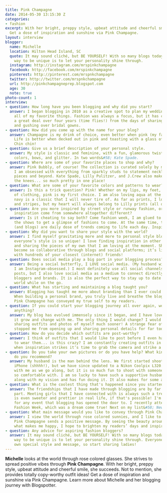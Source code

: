 ```yaml
---
title: Pink Champagne
date: 2014-05-30 13:15:30 Z
categories:
- fashion
excerpt: With her bright, preppy style, upbeat attitude and cheerful smile, she succeeds.
  Get a dose of inspiration and sunshine via Pink Champagne.
layout: interview
blogger:
  name: Michelle
  location: Hilton Head Island, SC
  quote: It may sound cliché, but BE YOURSELF! With so many blogs today, the only
    way to be unique is to let your personality shine through.
  instagram: http://instagram.com/mrspinkchampagne
  facebook: http://facebook.com/mrspinkchampagne
  pinterest: http://pinterest.com/mrspnkchampagne
  twitter: http://twitter.com/mrspnkchampagne
  url: http://pinkchampagneprep.blogspot.com
  age: 30
  note: true
photo-count: 1
interview:
- question: How long have you been blogging and why did you start?
  answer: I began blogging in 2010 as a creative spot to plan my wedding and share
    all of my favorite things. Fashion was always a focus, but it has certainly evolved
    a great deal over four years (time flies!) from the days of sharing centerpieces
    and gushing over bridal gowns.
- question: How did you come up with the name for your blog?
  answer: Champagne is my drink of choice, even better when pink (my favorite color)!
    Life is better when decked out in pink and toasting with a glass of bubbly, no?
    Chin chin!
- question: Give us a brief description of your personal style.
  answer: My style is classic and feminine, with a fun, glamorous twist! I adore bright
    colors, bows, and glitter. In two words&#58; Kate Spade.
- question: Where are some of your favorite places to shop and why?
  answer: Pink Bubbly, of course! The collection is curated solely by myself, so surely
    I am obsessed with everything from sparkly studs to statement necklaces to monogrammed
    pieces and beyond. Kate Spade, Lilly Pulitzer, and J.Crew also make me weak in
    the knees... so much pretty in one place!
- question: What are some of your favorite colors and patterns to wear?
  answer: Is this a trick question? Pink! Whether on my lips, my feet, or an article
    of clothing, pink is my first choice. I am also loving aqua at the moment, and
    navy is a classic that I will never tire of. As far as prints, I love polka dots
    and stripes, but my heart will always belong to Lilly prints (all of them).
- question: Are you more inspired by street style or runway fashion, or does your
    inspiration come from somewhere altogether different?
  answer: Is it cheating to say both? Come fashion week, I am glued to my laptop streaming
    the shows to get a glimpse of fashions to come. At the same time, the streets
    (and blogs) are daily dose of trends coming to life each day. Inspiration is everywhere!
- question: Why did you want to share your style with the world?
  answer: I find myself gravitating more and more to personal style blogs because
    everyone’s style is so unique! I love finding inspiration in other girls’ closets
    and sharing the pieces of my own that I am loving at the moment. Shopping has
    become so collaborative through blogs and social platforms; it’s like shopping
    with hundreds of your closest (internet) friends!
- question: Does social media play a big part in your blogging process?
  answer: Being a social butterfly, I LOVE social media. (My husband will attest that
    I am Instagram-obsessed.) I most definitely use all social channels to share my
    posts, but I also love social media as a medium to connect directly with other
    bloggers and brands. It is also the perfect way to stay up to date in the blog
    world while on the go.
- question: What has starting and maintaining a blog taught you?
  answer: Blogging has taught me more about branding than I ever could have imagined.
    When building a personal brand, you truly live and breathe the blog. I hope that
    Pink Champagne has conveyed my true self to my readers.
- question: If you could start your blogging journey all over again, would you change
    anything?
  answer: My blog has evolved immensely since it began, and I have loved watching
    it grow and change with me. The only thing I would change? I would have started
    sharing outfits and photos of myself much sooner! A strange fear of internet stalkers
    stopped me from opening up and sharing personal details for far too long.
- question: How do you decide which outfits are post-worthy?
  answer: I think of outfits that I would like to post before I even have an occasion
    to wear them... is this crazy? I am constantly creating outfits in my mind, and
    when inspiration strikes it’s time to grab the camera and strike a pose!
- question: Do you take your own pictures or do you have help? What kind of camera
    do you recommend?
  answer: My husband is the man behind the lens. We first started shooting with my
    iPhone (shhhh!), but we have since updated to a Nikon Coolpix L320. He is learning
    with me as we go along, but it is so much fun to shoot with someone that I am
    so comfortable with. I am so lucky to have such a supportive husband who plays
    along with my vision and has fun doing it. It also makes for some amazing bloopers!
- question: What is the coolest thing that's happened since you started?
  answer: The friendships that I have made through blogging are by far my favorite
    part. Meeting girls that I have connected with is always such a treat... everyone
    is even sweeter and prettier in real life, if that's possible! I'm always so excited
    for any event that blogging has opened the door to. I recently attended Charleston
    Fashion Week, which was a dream come true! Next on my list&#58; New York.
- question: What main message would you like to convey through Pink Champagne?
  answer: I view the world through rose colored sunnies, and I like to think that
    Pink Champagne sends a positive message. By seeing the beauty around me and sharing
    what makes me happy, I hope to brighten my readers’ days and inspire them.
- question: Any advice for aspiring fashion bloggers?
  answer: It may sound cliché, but BE YOURSELF! With so many blogs today, the only
    way to be unique is to let your personality shine through. Everyone has their
    own special style and message, so start sharing ladies!
---
```


**Michelle** looks at the world through rose colored glasses. She strives to spread positive vibes through **Pink Champagne**. With her bright, preppy style, upbeat attitude and cheerful smile, she succeeds. Not to mention, she provides totally copy-worthy outfit ideas! Get a dose of inspiration and sunshine via Pink Champagne. Learn more about Michelle and her blogging journey with Blogspotter.